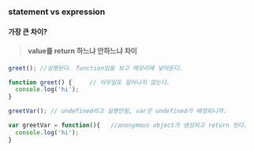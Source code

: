 ### statement vs expression
#### 가장 큰 차이?
> #### value를 return 하느냐 안하느냐 차이

````javascript
greet(); //실행된다. function임을 보고 메모리에 넣어둔다.

function greet() {     // 아무일도 일어나지 않는다.
  console.log('hi');
}

greetVar(); // undefined라고 실행안됨, var은 undefined가 배정되니까.

var greetVar = function(){   //anonymous object가 생성되고 return 된다.
  console.log('hi'); 
}
````
